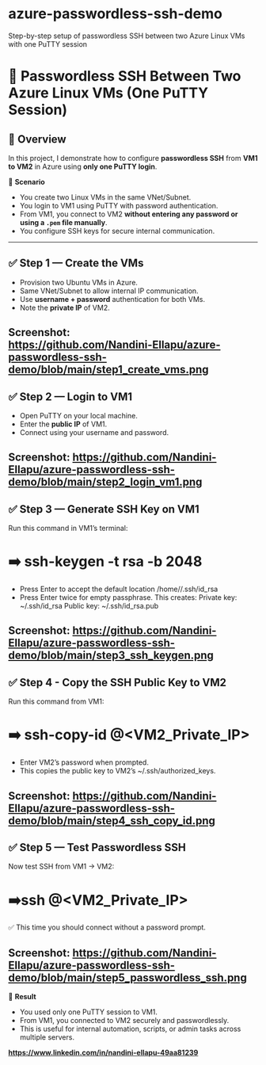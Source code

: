 # azure-passwordless-ssh-demo
Step-by-step setup of passwordless SSH between two Azure Linux VMs with one PuTTY session
# 🚀 Passwordless SSH Between Two Azure Linux VMs (One PuTTY Session)

## 📌 Overview
In this project, I demonstrate how to configure **passwordless SSH** from **VM1 to VM2** in Azure using **only one PuTTY login**.

🔹 **Scenario**  
- You create two Linux VMs in the same VNet/Subnet.
- You login to VM1 using PuTTY with password authentication.
- From VM1, you connect to VM2 **without entering any password or using a `.pem` file manually**.
- You configure SSH keys for secure internal communication.

---
## ✅ Step 1 — Create the VMs

- Provision two Ubuntu VMs in Azure.
- Same VNet/Subnet to allow internal IP communication.
- Use **username + password** authentication for both VMs.
- Note the **private IP** of VM2.

**Screenshot:**  
https://github.com/Nandini-Ellapu/azure-passwordless-ssh-demo/blob/main/step1_create_vms.png
---

## ✅ Step 2 — Login to VM1

- Open PuTTY on your local machine.
- Enter the **public IP** of VM1.
- Connect using your username and password.

**Screenshot:** 
https://github.com/Nandini-Ellapu/azure-passwordless-ssh-demo/blob/main/step2_login_vm1.png
---

## ✅ Step 3 — Generate SSH Key on VM1

Run this command in VM1’s terminal:
# ➡️ ssh-keygen -t rsa -b 2048
- Press Enter to accept the default location /home/<username>/.ssh/id_rsa
- Press Enter twice for empty passphrase.
This creates:
Private key: ~/.ssh/id_rsa
Public key: ~/.ssh/id_rsa.pub

**Screenshot:**
https://github.com/Nandini-Ellapu/azure-passwordless-ssh-demo/blob/main/step3_ssh_keygen.png
---
## ✅ Step 4 - Copy the SSH Public Key to VM2
Run this command from VM1:
# ➡️ ssh-copy-id <username>@<VM2_Private_IP>
- Enter VM2’s password when prompted.
- This copies the public key to VM2’s ~/.ssh/authorized_keys.
  
**Screenshot:**
https://github.com/Nandini-Ellapu/azure-passwordless-ssh-demo/blob/main/step4_ssh_copy_id.png
---
## ✅ Step 5 — Test Passwordless SSH
Now test SSH from VM1 → VM2:
# ➡️ssh <username>@<VM2_Private_IP>
✅ This time you should connect without a password prompt.

**Screenshot:**
https://github.com/Nandini-Ellapu/azure-passwordless-ssh-demo/blob/main/step5_passwordless_ssh.png
---

🎉 **Result**
- You used only one PuTTY session to VM1.
- From VM1, you connected to VM2 securely and passwordlessly.
- This is useful for internal automation, scripts, or admin tasks across multiple servers.
  

**https://www.linkedin.com/in/nandini-ellapu-49aa81239**

